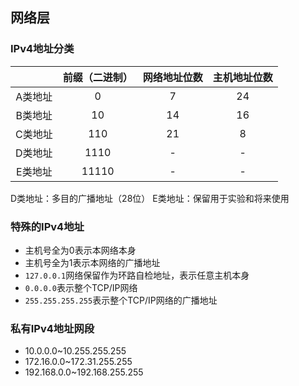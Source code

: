 ## 网络层

### IPv4地址分类

|  | **前缀（二进制）** | **网络地址位数** | **主机地址位数** |
| :---: | :---: | :---: | :---: |
| A类地址 | 0 | 7 | 24 |
| B类地址 | 10 | 14 | 16 |
| C类地址 | 110 | 21 | 8 |
| D类地址 | 1110 | - | - |
| E类地址 | 11110 | - | - |

D类地址：多目的广播地址（28位）
E类地址：保留用于实验和将来使用

### 特殊的IPv4地址

* 主机号全为0表示本网络本身
* 主机号全为1表示本网络的广播地址
* `127.0.0.1`网络保留作为环路自检地址，表示任意主机本身
* `0.0.0.0`表示整个TCP/IP网络
* `255.255.255.255`表示整个TCP/IP网络的广播地址

### 私有IPv4地址网段

* 10.0.0.0~10.255.255.255
* 172.16.0.0~172.31.255.255
* 192.168.0.0~192.168.255.255

